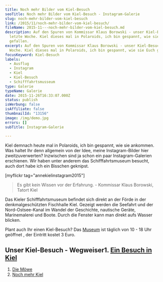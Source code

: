 ```yaml
---
title: Noch mehr Bilder vom Kiel-Besuch
seoTitle: Noch mehr Bilder vom Kiel-Besuch - Instagram-Galerie
slug: noch-mehr-bilder-vom-kiel-besuch
link: /2015/11/noch-mehr-bilder-vom-kiel-besuch/
fileName: 2015-11---noch-mehr-bilder-vom-kiel-besuch.md
description: Auf den Spuren von Kommissar Klaus Borowski - unser Kiel-Besuch
  letzte Woche. Kiel dieses mal in Polaroids, ich bin gespannt, wie sie Euch
  gefallen.
excerpt: Auf den Spuren von Kommissar Klaus Borowski - unser Kiel-Besuch letzte
  Woche. Kiel dieses mal in Polaroids, ich bin gespannt, wie sie Euch gefallen.
focusKeyword: Kiel-Besuch
labels:
  - Ausflug
  - Instagram
  - Kiel
  - Kiel-Besuch
  - Schifffahrtsmusseum
type: Galerie
typeName: Galerie
date: 2015-11-26T16:33:07.000Z
status: publish
isWerbung: false
isAffiliate: false
thumbnailId: "13156"
image: /img/demo.jpg
errors: []
subTitle: Instagram-Galerie
  
---
```


Kiel demnach heute mal in Polaroids, ich bin gespannt, wie sie ankommen. Was
haltet Ihr denn allgemein von der Idee, meine Instagram-Bilder hier
zweitzuverwerten? Inzwischen sind ja schon ein paar Instagram-Galerien
erschienen. Wir haben unter anderem das Schifffahrtsmuseum besucht, auch dort
habe ich ein Bisschen geknipst.

[myflickr tag="annekielinstagram2015"]

> Es gibt kein Wissen vor der Erfahrung. - Kommissar Klaus Borowski, Tatort Kiel

Das Kieler Schifffahrtsmuseum befindet sich direkt an der Förde in der
denkmalgeschützten Fischhalle Kiel. Gezeigt werden die Seefahrt und der
Nord-Ostsee-Kanal im Wandel der Geschichte, nautische Geräte, Marinemalerei und
Boote. Durch die Fenster kann man direkt aufs Wasser blicken.

Plant auch Ihr einen Kiel-Besuch? Das
[Museum](http://www.kiel.de/kultur/museum/schifffahrtsmuseum/) ist täglich von
10 - 18 Uhr geöffnet , der Eintritt kostet 3 Euro.

## Unser Kiel-Besuch - Wegweiser1. [Ein Besuch in Kiel](/2015/11/ein-besuch-in-kiel/)

1.  [Die Möwe](/2015/11/die-moewe/)
1.  [Noch mehr Kiel](/2015/11/noch-mehr-kiel/)

  